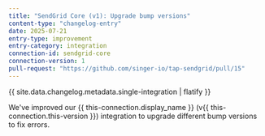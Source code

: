 ```yaml
---
title: "SendGrid Core (v1): Upgrade bump versions"
content-type: "changelog-entry"
date: 2025-07-21
entry-type: improvement
entry-category: integration
connection-id: sendgrid-core
connection-version: 1
pull-request: "https://github.com/singer-io/tap-sendgrid/pull/15"
---
```

{{ site.data.changelog.metadata.single-integration | flatify }}

We've improved our {{ this-connection.display_name }} (v{{ this-connection.this-version }}) integration to upgrade different bump versions to fix errors.